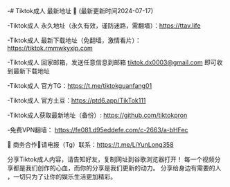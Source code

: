 -# Tiktok成人  最新地址 👋 (最新更新时间2024-07-17)

-Tiktok成人 永久地址（永久有效，谨防迷路，需翻墙）：https://ttav.life

-Tiktok成人 最新下载地址（免翻墙，激情看片）：  https://tiktok.rmmwkyxip.com

-Tiktok成人 回家邮箱，发送任意信息到邮箱 tiktok.dx0003@gmail.com
即可收到最新下载地址

-Tiktok成人 官方TG：https://t.me/tiktokguanfang01

-Tiktok成人 官方土豆：https://ptd6.app/TikTok111

-Tiktok成人获取最新地址（备份）: https://github.com/tiktokpron

-免费VPN翻墙： https://fe081.d95eddefe.com/c-2663/a-bHFec

🤝 商务合作🤝请电报（Tg）联系：https://t.me/LiYunLong358

分享Tiktok成人内容，请告知好友，复制网址到谷歌浏览器打开！ 每一个视频分享都是我们创作的心血，而你的分享是我们更新的动力。 分享给身边有需要的人 ，一切只为了让你的娱乐生活更加精彩。

<!---
tiktokpron/tiktokpron is a ✨ special ✨ repository because its `README.md` (this file) appears on your GitHub profile.
You can click the Preview link to take a look at your changes.
--->
